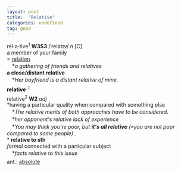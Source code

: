```yaml
---
layout: post
title:  "Relative"
categories: undefined
tag: good
---
```

<DIV style="MARGIN: 0px 0px 5px">rel<B>·</B>a<B>·</B>tive<SUP>1</SUP> <B>W3S3</B> /ˈrelətɪv/ <I>n</I> [C] <BR>a member of your family<BR>= <A href="{{ site.baseurl }}/relation"><U>relation</U></A><BR>　*<I>a gathering of friends and relatives</I><BR><B>a close/distant relative</B><BR>　*<I>Her boyfriend is a distant relative of mine.</I></DIV>
<DIV style="COLOR: #808080; MARGIN: 0px 0px 5px; LINE-HEIGHT: normal"><SPAN style="FONT-SIZE: 10.5pt; COLOR: #000000; LINE-HEIGHT: normal"><B>relative</B></SPAN> <SUP style="FONT-SIZE: 83%; LINE-HEIGHT: normal">2</SUP> </DIV>
<DIV style="MARGIN: 0px 0px 5px">relative<SUP>2</SUP> <B>W2</B> <I>adj</I> <BR>*having a particular quality when compared with something else<BR>　*<I>The relative merits of both approaches have to be considered.</I><BR>　*<I>her opponent's relative lack of experience</I><BR>　*<I>You may think you're poor, but <B>it's all relative</B> (=you are not poor compared to some people) .</I><BR>* <B>relative to sth</B><BR><I>formal</I> connected with a particular subject<BR>　*<I>facts relative to this issue</I></DIV>
<DIV style="MARGIN: 0px 0px 5px">
<DIV style="MARGIN: 4px 0px">ant.: <A href="{{ site.baseurl }}/absolute"><U>absolute</U></A></DIV></DIV>
